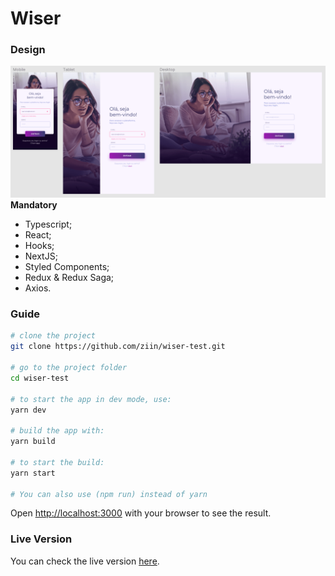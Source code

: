 # Wiser
### Design
![Design](design.jpg)
**Mandatory**
- Typescript​;
- React;
- Hooks;
- NextJS;
- Styled Components;
- Redux & Redux Saga;
- Axios.

### Guide
```bash
# clone the project
git clone https://github.com/ziin/wiser-test.git

# go to the project folder
cd wiser-test

# to start the app in dev mode, use:
yarn dev

# build the app with:
yarn build

# to start the build:
yarn start

# You can also use (npm run) instead of yarn
```
Open [http://localhost:3000](http://localhost:3000) with your browser to see the result.

### Live Version
You can check the live version [here](https://ziin-wiser-test.vercel.app/).
